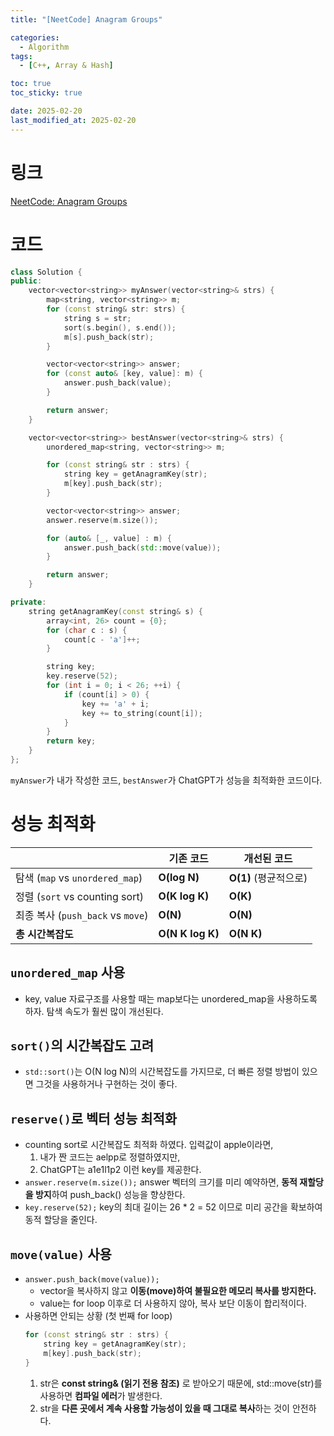 ```yaml
---
title: "[NeetCode] Anagram Groups"

categories:
  - Algorithm
tags:
  - [C++, Array & Hash]

toc: true
toc_sticky: true

date: 2025-02-20
last_modified_at: 2025-02-20
---
```


# 링크

[NeetCode: Anagram Groups](https://neetcode.io/problems/anagram-groups)

# 코드

```cpp
class Solution {
public:
    vector<vector<string>> myAnswer(vector<string>& strs) {
        map<string, vector<string>> m;
        for (const string& str: strs) {
            string s = str;
            sort(s.begin(), s.end());
            m[s].push_back(str);
        }

        vector<vector<string>> answer;
        for (const auto& [key, value]: m) {
            answer.push_back(value);
        }

        return answer;
    }

    vector<vector<string>> bestAnswer(vector<string>& strs) {
        unordered_map<string, vector<string>> m;

        for (const string& str : strs) {
            string key = getAnagramKey(str);
            m[key].push_back(str);
        }

        vector<vector<string>> answer;
        answer.reserve(m.size());

        for (auto& [_, value] : m) {
            answer.push_back(std::move(value));
        }

        return answer;
    }

private:
    string getAnagramKey(const string& s) {
        array<int, 26> count = {0};
        for (char c : s) {
            count[c - 'a']++;
        }

        string key;
        key.reserve(52);
        for (int i = 0; i < 26; ++i) {
            if (count[i] > 0) {
                key += 'a' + i;
                key += to_string(count[i]);
            }
        }
        return key;
    }
};
```

`myAnswer`가 내가 작성한 코드, `bestAnswer`가 ChatGPT가 성능을 최적화한 코드이다.

# 성능 최적화

|                                   | **기존 코드**    | **개선된 코드**       |
| --------------------------------- | ---------------- | --------------------- |
| 탐색 (`map` vs `unordered_map`)   | **O(log N)**     | **O(1)** (평균적으로) |
| 정렬 (`sort` vs counting sort)    | **O(K log K)**   | **O(K)**              |
| 최종 복사 (`push_back` vs `move`) | **O(N)**         | **O(N)**              |
| **총 시간복잡도**                 | **O(N K log K)** | **O(N K)**            |

## **`unordered_map` 사용**

- key, value 자료구조를 사용할 때는 map보다는 unordered_map을 사용하도록 하자. 탐색 속도가 훨씬 많이 개선된다.

## `sort()`의 시간복잡도 고려

- `std::sort()`는 O(N log N)의 시간복잡도를 가지므로, 더 빠른 정렬 방법이 있으면 그것을 사용하거나 구현하는 것이 좋다.

## **`reserve()`로 벡터 성능 최적화**

- counting sort로 시간복잡도 최적화 하였다.
  입력값이 apple이라면,
  1. 내가 짠 코드는 aelpp로 정렬하였지만,
  2. ChatGPT는 a1e1l1p2 이런 key를 제공한다.
- `answer.reserve(m.size());`
  answer 벡터의 크기를 미리 예약하면, **동적 재할당을 방지**하여 push_back() 성능을 향상한다.
- `key.reserve(52);`
  key의 최대 길이는 26 \* 2 = 52 이므로 미리 공간을 확보하여 동적 할당을 줄인다.

## **`move(value)` 사용**

- `answer.push_back(move(value));`
  - vector<string>을 복사하지 않고 **이동(move)하여 불필요한 메모리 복사를 방지한다.**
  - value는 for loop 이후로 더 사용하지 않아, 복사 보단 이동이 합리적이다.
- 사용하면 안되는 상황 (첫 번째 for loop)
  ```cpp
  for (const string& str : strs) {
      string key = getAnagramKey(str);
      m[key].push_back(str);
  }
  ```
  1. str은 **const string& (읽기 전용 참조)** 로 받아오기 때문에, std::move(str)를 사용하면 **컴파일 에러**가 발생한다.
  2. str을 **다른 곳에서 계속 사용할 가능성이 있을 때 그대로 복사**하는 것이 안전하다.

